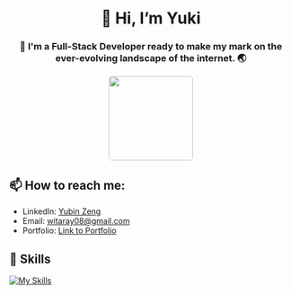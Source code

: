 <h1 align="center"> 👋 Hi, I’m Yuki </h1>
<h3 align="center"> 💞️ I'm a Full-Stack Developer ready to make my mark on the ever-evolving landscape of the internet. 🌏  </h3>

<div align="center" style="border-radius:100%;">
  <kbd><img src="https://i.imghippo.com/files/1ShIQ1722915035.jpg" style="height:150px;width:150px;border-radius:5px"></kbd>
</div>

## 📫 How to reach me:

- LinkedIn: [Yubin Zeng](https://www.linkedin.com/in/yubinzeng/)
- Email: [witaray08@gmail.com](mailto:witaray08@gmail.com)
- Portfolio: [Link to Portfolio](https://yukixx0729.github.io/portfoliov2/)

## 📝 Skills

[![My Skills](https://skillicons.dev/icons?i=git,cs,ts,dotnet,js,react,angular,py,html,css,nodejs,perl,vue,nextjs,tailwind,postgres,prisma,sass,docker,aws,bootstrap,figma,flask,github,jest,jquery,mysql,redux,supabase,vercel)](https://skillicons.dev)
